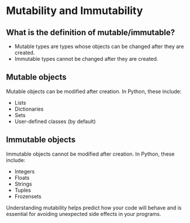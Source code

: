 # Mutability and Immutability

## What is the definition of mutable/immutable?

* Mutable types are types whose objects can be changed after they are created.
* Immutable types cannot be changed after they are created.

## Mutable objects

Mutable objects can be modified after creation. In Python, these include:

- Lists
- Dictionaries
- Sets
- User-defined classes (by default)

## Immutable objects

Immutable objects cannot be modified after creation. In Python, these include:

- Integers
- Floats
- Strings
- Tuples
- Frozensets

Understanding mutability helps predict how your code will behave and is essential for avoiding unexpected side effects in your programs.

